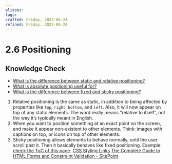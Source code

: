 ```yaml
---
aliases: 
tags: 
crafted: Friday, 2022-06-24
refined: Friday, 2022-06-24
---
```


# 2.6 Positioning

## Knowledge Check

- [What is the difference between static and relative positioning?](https://www.theodinproject.com/lessons/node-path-intermediate-html-and-css-positioning#static-and-relative-positioning)
- [What is absolute positioning useful for?](https://www.theodinproject.com/lessons/node-path-intermediate-html-and-css-positioning#absolute-positioning)
- [What is the difference between fixed and sticky positioning?](https://www.kevinpowell.co/article/positition-fixed-vs-sticky/)

1. Relative positioning is the same as static, in addition to being affected by properties like `top`, `right`, `bottom`, and `left`. Also, it will now appear on top of any static elements. The word really means “relative to itself”, not the way it’s typically meant in English.
2. When you want to position something at an exact point on the screen, and make it appear non-existent to other elements. Think: images with captions on top, or icons on top of other elements.
3. Sticky positioning allows elements to behave normally, until the user scroll past it. Then it basically behaves like fixed positioning. Example: [check the ToC of this page](https://www.internetingishard.com/html-and-css/basic-web-pages/).
[CSS Styling Links](https://www.w3schools.com/css/css_link.asp)
[The Complete Guide to HTML Forms and Constraint Validation - SitePoint](https://www.sitepoint.com/html-forms-constraint-validation-complete-guide/)